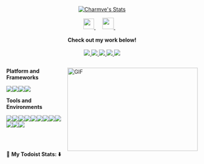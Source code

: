 <p align="center">
  <a href="https://github.com/EaxMov" class="rich-diff-level-one">
    <img src="https://github-readme-stats.vercel.app/api?username=EaxMov&show_icons=true&count_private=true&hide=prs&theme=default_repocard" alt="Charmve's Stats" >
    <!-- &hide=issues
    <img src="https://github-readme-stats.vercel.app/api?username=EaxMov&show_icons=true&count_private=true&hide=prs&theme=default_repocard" alt="Charmve's Stats" >
    -->
  </a>
</p>

<p align="center">
  <a href= "https://imgconvert.csdnimg.cn/aHR0cHM6Ly9tbWJpei5xcGljLmNuL21tYml6X3BuZy9aTmRoV05pYjNJUkIzZk5ldWVGZEQ4YnZ4cXlzbXRtRktUTGdFSXZOMUdnTHhDNXV0Y1VBZVJ0T0lJa0hTZTVnVGowamVtZUVOQTJJMHhiU0xjQ3VrVVEvNjQw?x-oss-process=image/format,png" target="_blank" alt="WeChat" title="WeChat">
    <img src="https://img.icons8.com/ios-filled/50/000000/weixing.png" width="28px"/>
  </a>
  &emsp;
<!--   <a href="https://blog.csdn.net/weixin_45784423?spm=1010.2135.3001.5421" target="_blank" alt="CSDN" title="CSDN">
    <img src="https://img.icons8.com/material/48/000000/csdn.png" width="30px"/>
  </a>
  &emsp; -->
  <a href="https://space.bilibili.com/5591289" target="_blank" alt="Bilibili" title="Bilibili">
    <img src="https://user-images.githubusercontent.com/29084184/129467562-a754907c-c128-40d0-80ad-86e89bdda3d6.png" width="30px"/>
  </a> 
  &emsp;
  <br><br>
  <strong>Check out my work below!</strong>
  <br><br>
  <a href="https://github.com/EaxMov">
    <img src="https://badges.pufler.dev/visits/EaxMov/EaxMov?style=flat-square&color=black&logo=github">
  </a>
  <a href="https://github.com/EaxMov">
    <img src="https://badges.pufler.dev/years/EaxMov?style=flat-square&color=black&logo=github">
  </a>
  <a href="https://github.com/EaxMov?tab=repositories">
    <img src="https://badges.pufler.dev/repos/EaxMov?style=flat-square&color=black&logo=github">
  </a>
  <a href="https://gist.github.com/EaxMov">
    <img src="https://badges.pufler.dev/gists/EaxMov?style=flat-square&color=black&logo=github">
  </a>
  <a href="https://github.com/EaxMov">
    <img src="https://badges.pufler.dev/commits/monthly/EaxMov?style=flat-square&color=black&logo=github">
  </a>
</p>

<h2></h2>

<img align="right" alt="GIF" src="https://github.com/abhisheknaiidu/abhisheknaiidu/blob/master/code.gif?raw=true" width="343" height="220" title="Do what you like, and do it best!"> **Platform and Frameworks**

<code>[![](https://img.shields.io/badge/MBP-BigSur-282d38?style=flat-square&logo=Apple&logoColor=ffffff)](https://code.visualstudio.com/)</code><code>[![](https://img.shields.io/badge/Windows-10-3870b3?style=flat-square&logo=Windows&logoColor=ffffff)](https://code.visualstudio.com/)</code><code>[![](https://img.shields.io/badge/IDE-Visual%20Studio%20Code-3a83cb?style=flat-square&logo=Visual%20Studio%20Code&logoColor=ffffff)](https://code.visualstudio.com/)</code><code>[![](https://img.shields.io/badge/Git-git-204ECF?style=flat-square&logo=Git&logoColor=ffffff)](https://developer.mozilla.org/zh-CN/docs/Web/CSS)</code>

**Tools and Environments**

<code>[![](https://img.shields.io/badge/-HTML5-E34F26?style=flat-square&logo=HTML5&logoColor=ffffff)](https://www.typescriptlang.org/)</code><code>[![](https://img.shields.io/badge/-JavaScript-F7DF1E?style=flat-square&logo=JavaScript&logoColor=ffffff)](https://www.typescriptlang.org/)</code><code>[![](https://img.shields.io/badge/-CSS3-1572B6?style=flat-square&logo=CSS3&logoColor=ffffff)](https://developer.mozilla.org/zh-CN/docs/Web/CSS)</code><code>[![](https://img.shields.io/badge/-Vue.js-4FC08D?style=flat-square&logo=Vue.js&logoColor=ffffff)](https://v3.cn.vuejs.org/)</code><code>[![](https://img.shields.io/badge/-NPM-CB3837?style=flat-square&logo=npm&logoColor=ffffff)](https://v3.cn.vuejs.org/)</code><code>[![](https://img.shields.io/badge/-TypeScript-3178C6?style=flat-square&logo=TypeScript&logoColor=ffffff)](https://www.typescriptlang.org/)</code><code>[![](https://img.shields.io/badge/-Sass-CC6699?style=flat-square&logo=Sass&logoColor=ffffff)](https://www.sass.hk/)</code><code>[![](https://img.shields.io/badge/-TypeScript-3178C6?style=flat-square&logo=TypeScript&logoColor=ffffff)](https://www.typescriptlang.org/)</code><code>[![](https://img.shields.io/badge/-TailwindCSS-55b6bb?style=flat-square&logo=Tailwind%20CSS&logoColor=ffffff)](https://www.tailwindcss.cn/)</code><code>[![](https://img.shields.io/badge/-Node.js-339933?style=flat-square&logo=Node.js&logoColor=ffffff)](http://nodejs.cn/)</code><code>[![](https://img.shields.io/badge/-Webpack-8DD6F9?style=flat-square&logo=Webpack&logoColor=ffffff)](http://nodejs.cn/)</code><code>[![](https://img.shields.io/badge/-Vite-646CFF?style=flat-square&logo=Vite&logoColor=ffffff)](http://nodejs.cn/)</code>

<br>
<h2></h2>

🚧 **My Todoist Stats: ⬇️**

